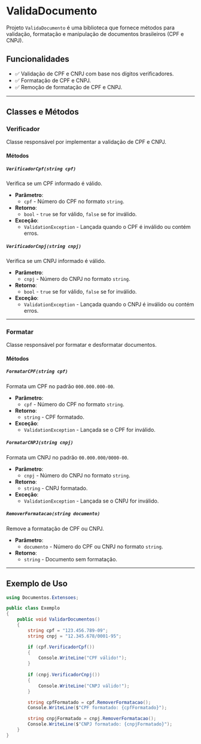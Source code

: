 # ValidaDocumento

Projeto `ValidaDocumento` é uma biblioteca que fornece métodos para validação, formatação e manipulação de documentos brasileiros (CPF e CNPJ).

## Funcionalidades

- ✅ Validação de CPF e CNPJ com base nos dígitos verificadores.
- ✅ Formatação de CPF e CNPJ.
- ✅ Remoção de formatação de CPF e CNPJ.

---

## Classes e Métodos

### Verificador
Classe responsável por implementar a validação de CPF e CNPJ.

#### Métodos

##### `VerificadorCpf(string cpf)`

Verifica se um CPF informado é válido.

- **Parâmetro**: 
    - `cpf` - Número do CPF no formato `string`.
- **Retorno**: 
    - `bool` - `true` se for válido, `false` se for inválido.
- **Exceção**: 
    - `ValidationException` - Lançada quando o CPF é inválido ou contém erros.

##### `VerificadorCnpj(string cnpj)`

Verifica se um CNPJ informado é válido.

- **Parâmetro**: 
    - `cnpj` - Número do CNPJ no formato `string`.
- **Retorno**: 
    - `bool` - `true` se for válido, `false` se for inválido.
- **Exceção**: 
    - `ValidationException` - Lançada quando o CNPJ é inválido ou contém erros.

---

### Formatar
Classe responsável por formatar e desformatar documentos.

#### Métodos

##### `FormatarCPF(string cpf)`

Formata um CPF no padrão `000.000.000-00`.

- **Parâmetro**: 
    - `cpf` - Número do CPF no formato `string`.
- **Retorno**: 
    - `string` - CPF formatado.
- **Exceção**: 
    - `ValidationException` - Lançada se o CPF for inválido.

##### `FormatarCNPJ(string cnpj)`

Formata um CNPJ no padrão `00.000.000/0000-00`.

- **Parâmetro**: 
    - `cnpj` - Número do CNPJ no formato `string`.
- **Retorno**: 
    - `string` - CNPJ formatado.
- **Exceção**: 
    - `ValidationException` - Lançada se o CNPJ for inválido.

##### `RemoverFormatacao(string documento)`

Remove a formatação de CPF ou CNPJ.

- **Parâmetro**: 
    - `documento` - Número do CPF ou CNPJ no formato `string`.
- **Retorno**: 
    - `string` - Documento sem formatação.

---

## Exemplo de Uso

```csharp
using Documentos.Extensoes;

public class Exemplo
{
    public void ValidarDocumentos()
    {
        string cpf = "123.456.789-09";
        string cnpj = "12.345.678/0001-95";

        if (cpf.VerificadorCpf())
        {
            Console.WriteLine("CPF válido!");
        }
        
        if (cnpj.VerificadorCnpj())
        {
            Console.WriteLine("CNPJ válido!");
        }

        string cpfFormatado = cpf.RemoverFormatacao();
        Console.WriteLine($"CPF formatado: {cpfFormatado}");

        string cnpjFormatado = cnpj.RemoverFormatacao();
        Console.WriteLine($"CNPJ formatado: {cnpjFormatado}");
    }
}
